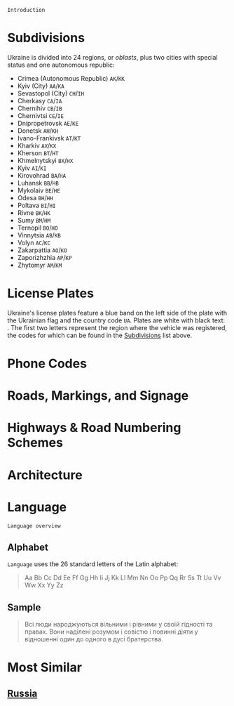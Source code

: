 `Introduction`

# Subdivisions

Ukraine is divided into 24 regions, or _oblasts_, plus two cities with special status and one autonomous republic:

- Crimea (Autonomous Republic) `AK`/`KK`
- Kyiv (City) `AA`/`KA`
- Sevastopol (City) `CH`/`IH`
- Cherkasy `CA`/`IA`
- Chernihiv `CB`/`IB`
- Chernivtsi `CE`/`IE`
- Dnipropetrovsk `AE`/`KE`
- Donetsk `AH`/`KH`
- Ivano-Frankivsk `AT`/`KT`
- Kharkiv `AX`/`KX`
- Kherson `BT`/`HT`
- Khmelnytskyi `BX`/`HX`
- Kyiv `AI`/`KI`
- Kirovohrad `BA`/`HA`
- Luhansk `BB`/`HB`
- Mykolaiv `BE`/`HE`
- Odesa `BH`/`HH`
- Poltava `BI`/`HI`
- Rivne `BK`/`HK`
- Sumy `BM`/`HM`
- Ternopil `BO`/`HO`
- Vinnytsia `AB`/`KB`
- Volyn `AC`/`KC`
- Zakarpattia `AO`/`KO`
- Zaporizhzhia `AP`/`KP`
- Zhytomyr `AM`/`KM`

<CountryMap code="UKR" scale="2000" />

# License Plates

Ukraine's license plates feature a blue band on the left side of the plate with the Ukrainian flag and the country code `UA`. Plates are white with black text: <LicensePlate style="eu" code="UA" format="AB 1234 CD"/>. The first two letters represent the region where the vehicle was registered, the codes for which can be found in the [Subdivisions](#subdivisions) list above.

# Phone Codes

# Roads, Markings, and Signage

# Highways & Road Numbering Schemes

# Architecture

# Language

`Language overview`

## Alphabet

`Language` uses the 26 standard letters of the Latin alphabet:

> Aa Bb Cc Dd Ee Ff Gg Hh Ii Jj Kk Ll Mm Nn Oo Pp Qq Rr Ss Tt Uu Vv Ww Xx Yy Zz

## Sample

> Всі люди народжуються вільними і рівними у своїй гідності та правах. Вони наділені розумом і совістю і повинні діяти у відношенні один до одного в дусі братерства.

# Most Similar

## [Russia](/countries/RUS)
